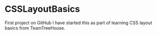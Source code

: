 # CSSLayoutBasics
First project on GitHub I have started this as part of learning CSS layout basics from TeamTreeHouse. 
